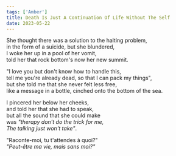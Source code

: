 ```yaml
---
tags: ['Amber']
title: Death Is Just A Continuation Of Life Without The Self
date: 2023-05-22
---
```


She thought there was a solution to the halting problem,  
in the form of a suicide, but she blundered,  
I woke her up in a pool of her vomit,  
told her that rock bottom's now her new summit.

"I love you but don't know how to handle this,  
tell me you're already dead, so that I can pack my things",  
but she told me that she never felt less free,  
like a message in a bottle, cinched onto the bottom of the sea.

I pincered her below her cheeks,  
and told her that she had to speak,  
but all the sound that she could make  
was *"therapy don't do the trick for me,*  
*The talking just won't take"*.

"Raconte-moi, tu t'attendes à quoi?"  
*"Peut-être ma vie, mais sans moi?"*
